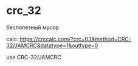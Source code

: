 # crc_32
бесполезный мусор


calc:
https://crccalc.com/?crc=03&method=CRC-32/JAMCRC&datatype=1&outtype=0

use CRC-32/JAMCRC
